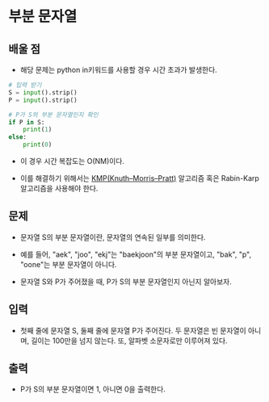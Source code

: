 # 부분 문자열

## 배울 점

- 해당 문제는 python in키워드를 사용할 경우 시간 초과가 발생한다.

```python
# 입력 받기
S = input().strip()
P = input().strip()

# P가 S의 부분 문자열인지 확인
if P in S:
    print(1)
else:
    print(0)
```

- 이 경우 시간 복잡도는 O(NM)이다.

- 이를 해결하기 위해서는 [KMP(Knuth–Morris–Pratt)](../../../algorithm/KMP/README.md) 알고리즘 혹은 Rabin-Karp 알고리즘을 사용해야 한다.

## 문제

- 문자열 S의 부분 문자열이란, 문자열의 연속된 일부를 의미한다.

- 예를 들어, "aek", "joo", "ekj"는 "baekjoon"의 부분 문자열이고, "bak", "p", "oone"는 부분 문자열이 아니다.

- 문자열 S와 P가 주어졌을 때, P가 S의 부분 문자열인지 아닌지 알아보자.

## 입력

- 첫째 줄에 문자열 S, 둘째 줄에 문자열 P가 주어진다. 두 문자열은 빈 문자열이 아니며, 길이는 100만을 넘지 않는다. 또, 알파벳 소문자로만 이루어져 있다.

## 출력

- P가 S의 부분 문자열이면 1, 아니면 0을 출력한다.

